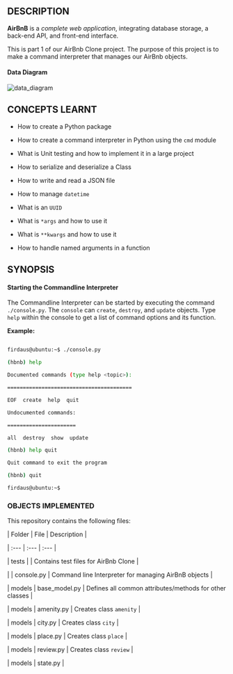 ## DESCRIPTION

**AirBnB** is a *complete web application*, integrating database storage, a back-end API, and front-end interface.

This is part 1 of our AirBnb Clone project. The purpose of this project is to make a command interpreter that manages our AirBnb objects.

#### Data Diagram

![data_diagram](assets/data_diagram.jpg)

## CONCEPTS LEARNT

-    How to create a Python package

-    How to create a command interpreter in Python using the `cmd` module

-    What is Unit testing and how to implement it in a large project

-    How to serialize and deserialize a Class

-    How to write and read a JSON file

-    How to manage `datetime`

-    What is an `UUID`

-    What is `*args` and how to use it

-    What is `**kwargs` and how to use it

-    How to handle named arguments in a function

## SYNOPSIS

#### Starting the Commandline Interpreter

The Commandline Interpreter can be started by executing the command `./console.py`. The `console` can `create`, `destroy`, and `update` objects. Type `help` within the console to get a list of command options and its function.

**Example:**

```bash

firdaus@ubuntu:~$ ./console.py

(hbnb) help

Documented commands (type help <topic>):

========================================

EOF  create  help  quit

Undocumented commands:

======================

all  destroy  show  update

(hbnb) help quit

Quit command to exit the program

(hbnb) quit

firdaus@ubuntu:~$

```

### OBJECTS IMPLEMENTED

This repository contains the following files:

| Folder | File | Description |

| :--- | :--- | :--- |

| tests |  | Contains test files for AirBnb Clone |

|  | console.py | Command line Interpreter for managing AirBnB objects |

| models | base_model.py | Defines all common attributes/methods for other classes |

| models | amenity.py | Creates class `amenity` |

| models | city.py | Creates class `city` |

| models | place.py | Creates class `place` |

| models | review.py | Creates class `review` |

| models | state.py | 


